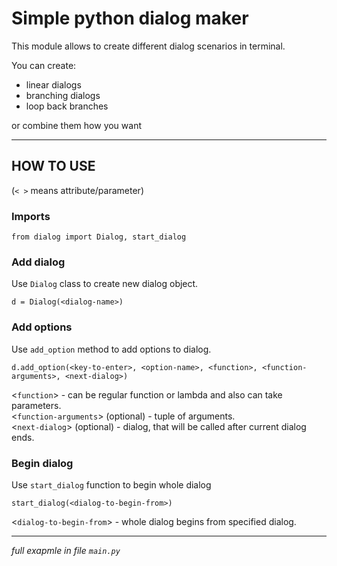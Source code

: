 # Simple python dialog maker

This module allows to create different dialog scenarios in terminal.

You can create:

- linear dialogs
- branching dialogs
- loop back branches

or combine them how you want

---

## HOW TO USE

(`< >` means attribute/parameter)

### Imports

    from dialog import Dialog, start_dialog

### Add dialog

Use `Dialog` class to create new dialog object.

    d = Dialog(<dialog-name>)

### Add options

Use `add_option` method to add options to dialog.

    d.add_option(<key-to-enter>, <option-name>, <function>, <function-arguments>, <next-dialog>)

\<`function`\> - can be regular function or lambda and also can take parameters.  
\<`function-arguments`\> (optional) - tuple of arguments.  
\<`next-dialog`\> (optional) - dialog, that will be called after current dialog ends.

### Begin dialog

Use `start_dialog` function to begin whole dialog

    start_dialog(<dialog-to-begin-from>)

\<`dialog-to-begin-from`\> - whole dialog begins from specified dialog.

---

_full exapmle in file `main.py`_
